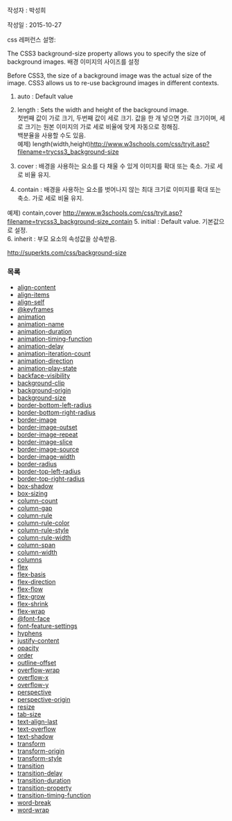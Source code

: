 작성자 : 박성희

작성일 : 2015-10-27

css 레퍼런스 설명:

The CSS3 background-size property allows you to specify the size of background images.
배경 이미지의 사이즈를 설정

Before CSS3, the size of a background image was the actual size of the image. 
CSS3 allows us to re-use background images in different contexts.

1. auto : Default value<br/>
2. length : Sets the width and height of the background image. <br/>첫번째 값이 가로 크기, 두번째 값이 세로 크기. 값을 한 개 넣으면 가로 크기이며, 세로 크기는 원본 이미지의 가로 세로 비율에 맞게 자동으로 정해짐. <br/>백분율을 사용할 수도 있음.<br/>
 예제) length(width,height)http://www.w3schools.com/css/tryit.asp?filename=trycss3_background-size

3. cover : 배경을 사용하는 요소를 다 채울 수 있게 이미지를 확대 또는 축소. 가로 세로 비율 유지.<br/>
4. contain : 배경을 사용하는 요소를 벗어나지 않는 최대 크기로 이미지를 확대 또는 축소. 가로 세로 비율 유지.<br/>

 예제) contain,cover 
 http://www.w3schools.com/css/tryit.asp?filename=trycss3_background-size_contain
5. initial : Default value. 기본값으로 설정.<br/>
6. inherit : 부모 요소의 속성값을 상속받음.<br/>


http://superkts.com/css/background-size



### 목록
* [align-content](align-content.md)
* [align-items](align-items.md)
* [align-self](align-self.md)
* [@keyframes](@keyframes.md)
* [animation](animation.md)
* [animation-name](animation-name.md)
* [animation-duration](animation-duration.md)
* [animation-timing-function](animation-timing-function.md)
* [animation-delay](animation-delay.md)
* [animation-iteration-count](animation-iteration-count.md)
* [animation-direction](animation-direction.md)
* [animation-play-state](animation-play-state.md)
* [backface-visibility](backface-visibility.md)
* [background-clip](background-clip.md)
* [background-origin](background-origin.md)
* [background-size](background-size.md)
* [border-bottom-left-radius](border-bottom-left-radius.md)
* [border-bottom-right-radius](border-bottom-right-radius.md)
* [border-image](border-image.md)
* [border-image-outset](border-image-outset.md)
* [border-image-repeat](border-image-repeat.md)
* [border-image-slice](border-image-slice.md)
* [border-image-source](border-image-source.md)
* [border-image-width](border-image-width.md)
* [border-radius](border-radius.md)
* [border-top-left-radius](border-top-left-radius.md)
* [border-top-right-radius](border-top-right-radius.md)
* [box-shadow](box-shadow.md)
* [box-sizing](box-sizing.md)
* [column-count](column-count.md)
* [column-gap](column-gap.md)
* [column-rule](column-rule.md)
* [column-rule-color](column-rule-color.md)
* [column-rule-style](column-rule-style.md)
* [column-rule-width](column-rule-width.md)
* [column-span](column-span.md)
* [column-width](column-width.md)
* [columns](columns.md)
* [flex](flex.md)
* [flex-basis](flex-basis.md)
* [flex-direction](flex-direction.md)
* [flex-flow](flex-flow.md)
* [flex-grow](flex-grow.md)
* [flex-shrink](flex-shrink.md)
* [flex-wrap](flex-wrap.md)
* [@font-face](@font-face.md)
* [font-feature-settings](font-feature-settings.md)
* [hyphens](hyphens.md)
* [justify-content](justify-content.md)
* [opacity](opacity.md)
* [order](order.md)
* [outline-offset](outline-offset.md)
* [overflow-wrap](overflow-wrap.md)
* [overflow-x](overflow-x.md)
* [overflow-y](overflow-y.md)
* [perspective](perspective.md)
* [perspective-origin](perspective-origin.md)
* [resize](resize.md)
* [tab-size](tab-size.md)
* [text-align-last](text-align-last.md)
* [text-overflow](text-overflow.md)
* [text-shadow](text-shadow.md)
* [transform](transform.md)
* [transform-origin](transform-origin.md)
* [transform-style](transform-style.md)
* [transition](transition.md)
* [transition-delay](transition-delay.md)
* [transition-duration](transition-duration.md)
* [transition-property](transition-property.md)
* [transition-timing-function](transition-timing-function.md)
* [word-break](word-break.md)
* [word-wrap](word-wrap.md)
